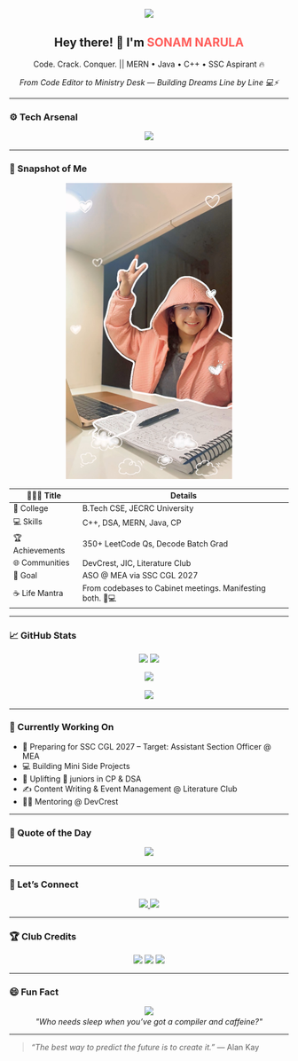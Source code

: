 <!-- 🚀 COOL ANIMATED BANNER -->
<p align="center">
  <img src="https://capsule-render.vercel.app/api?type=waving&color=bb86fc&height=230&section=header&text=Sonam%20Narula%20👩🏻‍💻&fontSize=45&fontColor=ffffff&animation=twinkling" />
</p>




<h2 align="center">Hey there! 👋 I'm <span style="color:#ff5e5b">SONAM NARULA</span></h2>
<p align="center">Code. Crack. Conquer. || MERN • Java • C++ • SSC Aspirant 🔥 </p>
<p align="center"><i>From Code Editor to Ministry Desk — Building Dreams Line by Line 💻⚡</i></p>

---

### ⚙️ Tech Arsenal  
<p align="center">
  <img src="https://skillicons.dev/icons?i=c,cpp,java,python,js,ts,html,css,react,nodejs,express,mongodb,git,github,linux,vscode,figma,canva,linkedin,clion,xcode,pycharm,mysql,oracle" />
</p>

---

### 🧠 Snapshot of Me  
<p align="center">
 <img src="https://github.com/SonamNarula/DEMO/blob/main/IMG_9057.JPG?raw=true" width="300"/>
</p>

| 👩🏻‍💻 Title         | Details                               |
|-------------------|----------------------------------------|
| 🏫 College         | B.Tech CSE, JECRC University           |
| 💻 Skills          | C++, DSA, MERN, Java, CP               |
| 🏆 Achievements    | 350+ LeetCode Qs, Decode Batch Grad    |
| 🌐 Communities     | DevCrest, JIC, Literature Club         |
| 🎯 Goal            | ASO @ MEA via SSC CGL 2027             |
| ☕ Life Mantra     | From codebases to Cabinet meetings. Manifesting both. 💼💻 |

---


### 📈 GitHub Stats  

<p align="center">
  <img src="https://github-readme-stats.vercel.app/api?username=SonamNarula&show_icons=true&theme=tokyonight&title_color=ff6a85&icon_color=ffb86c&text_color=ffffff&bg_color=0d1117" width="47%" />
  <img src="https://github-readme-stats.vercel.app/api/top-langs/?username=SonamNarula&layout=compact&theme=tokyonight&title_color=ff6a85&text_color=ffffff&bg_color=0d1117" width="47%" />
</p>

<p align="center">
  <img src="https://github-readme-streak-stats.herokuapp.com/?user=SonamNarula&theme=tokyonight&background=0d1117&ring=ff6a85&fire=ff6a85&currStreakLabel=ffffff" />
</p>

<p align="center">
  <img src="https://github-profile-summary-cards.vercel.app/api/cards/profile-details?username=SonamNarula&theme=tokyonight" />
</p>

---

### 🚀 Currently Working On  
- 🎯 Preparing for SSC CGL 2027 – Target: Assistant Section Officer @ MEA  
- 💻 Building Mini Side Projects  
- 📘 Uplifting 👶 juniors in CP & DSA  
- ✍️ Content Writing & Event Management @ Literature Club  
- 👩‍🏫 Mentoring @ DevCrest  

---



### 🧠 Quote of the Day  
<p align="center">
  <img src="https://quotes-github-readme.vercel.app/api?type=horizontal&theme=tokyonight" />
</p>

---

### 🤝 Let’s Connect  
<p align="center">
  <a href="mailto:sonamnarula2108@gmail.com">
    <img src="https://img.shields.io/badge/Gmail-EA4335?style=for-the-badge&logo=gmail&logoColor=white&labelColor=EA4335" />
  </a>

  <a href="https://www.linkedin.com/in/sonam-narula/">
    <img src="https://img.shields.io/badge/LinkedIn-0077B5?style=for-the-badge&logo=linkedin&logoColor=white&labelColor=0077B5" />
  </a>
</p>

---

### 🏆 Club Credits  
<p align="center">
  <img src="https://img.shields.io/badge/DevCrest-Core%20Member-blueviolet?style=for-the-badge&logoColor=white&labelColor=6f42c1" />
  <img src="https://img.shields.io/badge/JECRC%20Incubation%20Centre-Core%20Team-orange?style=for-the-badge&labelColor=fb8c00" />
  <img src="https://img.shields.io/badge/Literature%20Club-Executive-yellow?style=for-the-badge&labelColor=FFD700" />
</p>

---

### 😄 Fun Fact  
<p align="center">
  <img src="https://media.giphy.com/media/LmNwrBhejkK9EFP504/giphy.gif" width="250px" />
  <br />
  <i>"Who needs sleep when you’ve got a compiler and caffeine?"</i>
</p>

---

> _“The best way to predict the future is to create it.”_ — Alan Kay

